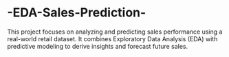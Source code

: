 # -EDA-Sales-Prediction-
This project focuses on analyzing and predicting sales performance using a real-world retail dataset. It combines Exploratory Data Analysis (EDA) with predictive modeling to derive insights and forecast future sales.
